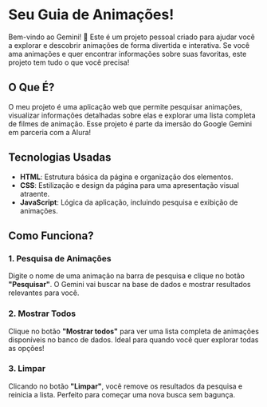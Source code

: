 # Seu Guia de Animações!

Bem-vindo ao Gemini! 🌟 Este é um projeto pessoal criado para ajudar você a explorar e descobrir animações de forma divertida e interativa. Se você ama animações e quer encontrar informações sobre suas favoritas, este projeto tem tudo o que você precisa!

## O Que É?

O meu projeto é uma aplicação web que permite pesquisar animações, visualizar informações detalhadas sobre elas e explorar uma lista completa de filmes de animação. Esse projeto é parte da imersão do Google Gemini em parceria com a Alura!

## Tecnologias Usadas

- **HTML**: Estrutura básica da página e organização dos elementos.
- **CSS**: Estilização e design da página para uma apresentação visual atraente.
- **JavaScript**: Lógica da aplicação, incluindo pesquisa e exibição de animações.

## Como Funciona?

### 1. Pesquisa de Animações

Digite o nome de uma animação na barra de pesquisa e clique no botão **"Pesquisar"**. O Gemini vai buscar na base de dados e mostrar resultados relevantes para você.

### 2. Mostrar Todos

Clique no botão **"Mostrar todos"** para ver uma lista completa de animações disponíveis no banco de dados. Ideal para quando você quer explorar todas as opções!

### 3. Limpar

Clicando no botão **"Limpar"**, você remove os resultados da pesquisa e reinicia a lista. Perfeito para começar uma nova busca sem bagunça.
